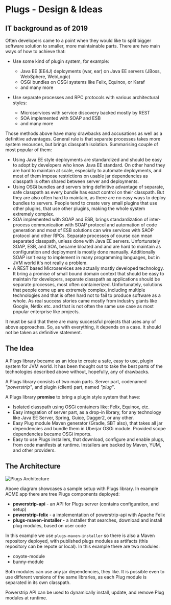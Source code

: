 # Plugs - Design & Ideas

## IT background as of 2019

Often developers came to a point when they would like to split bigger 
software solution to smaller, more maintainable parts. There are two main 
ways of how to achieve that:

 * Use some kind of plugin system, for example:
 
   * Java EE (EE4J) deployments (war, ear) on Java EE servers (JBoss, 
     WebSphere, WebLogic)
   * OSGi bundles on OSGi systems like Felix, Equinox, or Karaf
   * and many more
   
 * Use separate processes and RPC protocols with various architectural styles:
   
   * Microservices with service discovery backed mostly by REST
   * SOA implemented with SOAP and ESB
   * and many more

Those methods above have many drawbacks and accusations as well as a 
definitive advantages. General rule is that separate processes takes more 
system resources, but brings classpath isolation. Summarising couple of most 
popular of them:

 * Using Java EE style deployments are standardized and should be easy to 
   adopt by developers who know Java EE standard. On other hand they are hard
   to maintain at scale, especially to automate deployments, and most of them
   impose restrictions on usable jar dependencies as classpath is often 
   shared between server and deployments.
 * Using OSGi bundles and servers bring definitive advantage of separate, 
   safe classpath as every bundle has exact control on their classpath. But 
   they are also often hard to maintain, as there are no easy ways to deploy 
   bundles to servers. People tend to create very small plugins that use 
   other plugins, that use other plugins, making the whole system extremely 
   complex.
 * SOA implemented with SOAP and ESB, brings standardization of inter-process 
   communication with SOAP protocol and automation of code generation and 
   most of ESB solutions can wire services with SAOP protocol and other RPCs.
   Separate processes of course can mean separated classpath, unless done 
   with Java EE servers. Unfortunately SOAP, ESB, and SOA, became bloated and
   and are hard to maintain as configuration and deployment is mostly done 
   manually. Additionally SOAP isn't easy to implement in many programming 
   languages, but in JVM world it's not really a problem.
 * A REST based Microservices are actually mostly developed technology. It 
   bring a promise of small bound domain context that should be easy to 
   maintain for developers, separate classpath as applications should be 
   separate processes, most often containerized. Unfortunately, solutions that 
   people come up are extremely complex, including multiple technologies and 
   that is often hard not to fail to produce software as a whole. As real 
   success stories came mostly from industry giants like Google, Netlix etc. 
   and that is not often the same use case as most popular enterprise like 
   projects. 
   
It must be said that there are many successful projects that uses any of 
above approaches. So, as with everything, it depends on a case. It should not
be taken as definitive statement.

## The Idea
 
A Plugs library became as an idea to create a safe, easy to use, plugin 
system for JVM world. It has been thought out to take the best parts of the 
technologies described above without, hopefully, any of drawbacks.

A Plugs library consists of two main parts. Server part, codenamed 
*"powerstrip"*, and plugin (client) part, named *"plug"*.

A Plugs library **promise** to bring a plugin style system that have:

 * Isolated classpath using OSGi containers like: Felix, Equinox, etc. 
 * Easy integration of server part, as a drop-in library, for any technology 
   like Java EE Server, Spring, Guice, Dagger2, or any other.
 * Easy Plug module Maven generator (Gradle, SBT also), that takes all jar 
   dependencies and bundle them in Uberjar OSGi module. Provided scope 
   dependencies became OSGi imports.
 * Easy to use Plugs installers, that download, configure and enable plugs, 
   from code manifests at runtime. Installers are backed by Maven, YUM, and 
   other providers.

## The Architecture

![Plugs Architecture](https://g.gravizo.com/source/svg/%27architecture101?https%3A%2F%2Fraw.githubusercontent.com%2Fwavesoftware%2Fplugs%2Fdevelop%2Fdocs%2Farchitecture.puml)

Above diagram showcases a sample setup with Plugs library. In example ACME 
app there are tree Plugs components deployed:

 * **powerstrip-api** - an API for Plugs server (contains configuration, and 
   setup)
 * **powerstrip-felix** - a implementation of powerstrip-api with Apache Felix
 * **plugs-maven-installer** - a installer that searches, download and 
   install plug modules, based on user code

In this example we use `plugs-maven-installer` so there is also a Maven 
repository deployed, with published plugs modules as artifacts (this 
repository can be repote or local). In this example there are two modules:

 * coyote-module
 * bunny-module
 
Both modules can use any jar dependencies, they like. It is possible even to 
use 
different versions of the same libraries, as each Plug module is separated in 
its own classpath.

Powerstrip API can be used to dynamically install, update, and remove Plug 
modules at runtime.
